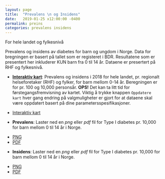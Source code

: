 ```yaml
---
layout: page
title:  "Prevalens \n og Insidens"
date:   2019-01-25 x12:00:00 -0400
permalink: preins
categories: prevalens insidens
---
```


For hele landet og fylkesnivå


Prevalens og insidens av diabetes for barn og ungdom i Norge. Data for bregningen er
basert på tallet som er registeret i BDR. Resultatene som er presentert her
inkluderer KUN barn fra 0 til 14 år. Dataene er presertert på RHF og fylkesnivå.

- [__Interaktiv kart__]( https://bdreg.shinyapps.io/interaktiv/ "interaktiv"): Prevalens
  og insidens i 2018 for hele landet, pr. regionalt helseforetaker (RHF) og fylker, for barn mellom 0-14
  år. Beregningen er for pr. 100 og 10,000 personsår. **OPS!** Det kan ta litt tid
  for førstegangsfremvisning av kartet. Viktig å trykke knappen `Oppdatere kart` hver gang
  endring på valgmuligheter er gjort for at dataene skal være oppdatert basert på
  dine parametersspesifikasjoner.
  
<ul class="actions">
<li><a href="https://bdreg.shinyapps.io/interaktiv" class="button small" target="_blank">Interaktiv kart</a></li>
</ul>


- __Prevalens__: Laster ned en *png* eller *pdf* fil for Type I diabetes pr. 10,000 for barn mellom 0 til 14 år i Norge.

<ul class="actions">
<li><a href="/plot/kartDiab1for0Til14.png" class="button small icon fa-download">PNG</a></li>
<li><a href="/plot/kartDiab1for0Til14.pdf" class="button small icon fa-download">PDF</a></li>
</ul>


- __Insidens__: Laster ned en *png* eller *pdf* fil for Type I diabetes pr. 10,000 for barn mellom 0 til 14 år i Norge.

<ul class="actions">
<li><a href="/plot/kartT1DInsfor0Til14.png" class="button small icon fa-download">PNG</a></li>
<li><a href="/plot/kartT1DInsfor0Til14.pdf" class="button small icon fa-download">PDF</a></li>
</ul>


